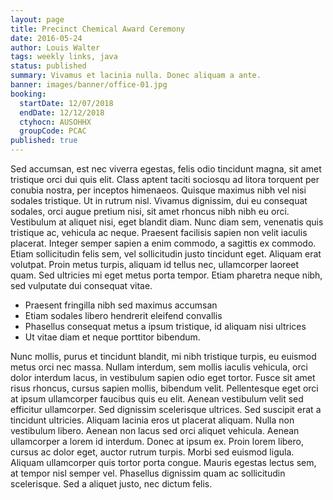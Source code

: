 ```yaml
---
layout: page
title: Precinct Chemical Award Ceremony
date: 2016-05-24
author: Louis Walter
tags: weekly links, java
status: published
summary: Vivamus et lacinia nulla. Donec aliquam a ante.
banner: images/banner/office-01.jpg
booking:
  startDate: 12/07/2018
  endDate: 12/12/2018
  ctyhocn: AUSOHHX
  groupCode: PCAC
published: true
---
```

Sed accumsan, est nec viverra egestas, felis odio tincidunt magna, sit amet tristique orci dui quis elit. Class aptent taciti sociosqu ad litora torquent per conubia nostra, per inceptos himenaeos. Quisque maximus nibh vel nisi sodales tristique. Ut in rutrum nisl. Vivamus dignissim, dui eu consequat sodales, orci augue pretium nisi, sit amet rhoncus nibh nibh eu orci. Vestibulum at aliquet nisi, eget blandit diam. Nunc diam sem, venenatis quis tristique ac, vehicula ac neque. Praesent facilisis sapien non velit iaculis placerat. Integer semper sapien a enim commodo, a sagittis ex commodo. Etiam sollicitudin felis sem, vel sollicitudin justo tincidunt eget. Aliquam erat volutpat. Proin metus turpis, aliquam id tellus nec, ullamcorper laoreet quam. Sed ultricies mi eget metus porta tempor. Etiam pharetra neque nibh, sed vulputate dui consequat vitae.

* Praesent fringilla nibh sed maximus accumsan
* Etiam sodales libero hendrerit eleifend convallis
* Phasellus consequat metus a ipsum tristique, id aliquam nisi ultrices
* Ut vitae diam et neque porttitor bibendum.

Nunc mollis, purus et tincidunt blandit, mi nibh tristique turpis, eu euismod metus orci nec massa. Nullam interdum, sem mollis iaculis vehicula, orci dolor interdum lacus, in vestibulum sapien odio eget tortor. Fusce sit amet risus rhoncus, cursus sapien mollis, bibendum velit. Pellentesque eget orci at ipsum ullamcorper faucibus quis eu elit. Aenean vestibulum velit sed efficitur ullamcorper. Sed dignissim scelerisque ultrices. Sed suscipit erat a tincidunt ultricies. Aliquam lacinia eros ut placerat aliquam. Nulla non vestibulum libero. Aenean non lacus sed orci aliquet vehicula. Aenean ullamcorper a lorem id interdum.
Donec at ipsum ex. Proin lorem libero, cursus ac dolor eget, auctor rutrum turpis. Morbi sed euismod ligula. Aliquam ullamcorper quis tortor porta congue. Mauris egestas lectus sem, at tempor nisl semper vel. Phasellus dignissim quam ac sollicitudin scelerisque. Sed a aliquet justo, nec dictum felis.
